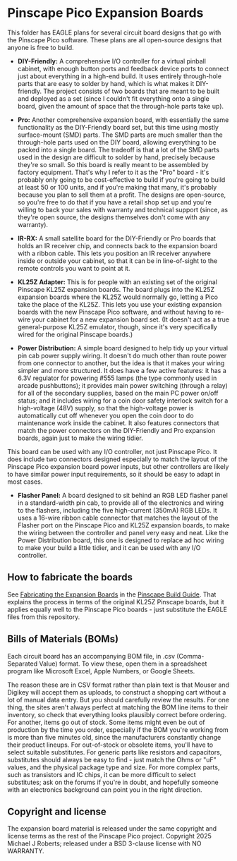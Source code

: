 # Pinscape Pico Expansion Boards

This folder has EAGLE plans for several circuit board designs that go with
the Pinscape Pico software.  These plans are all open-source designs that
anyone is free to build.

* <b>DIY-Friendly:</b> A comprehensive I/O controller for a virtual pinball
cabinet, with enough button ports and feedback device ports to connect just
about everything in a high-end build.  It uses entirely through-hole parts
that are easy to solder by hand, which is what makes it DIY-friendly.  The
project consists of two boards that are meant to be built and deployed as
a set (since I couldn't fit everything onto a single board, given the amount
of space that the through-hole parts take up).

* <b>Pro:</b> Another comprehensive expansion board, with essentially the
same functionality as the DIY-Friendly board set, but this time using mostly
surface-mount (SMD) parts.  The SMD parts are much smaller than the through-hole
parts used on the DIY board, allowing everything to be packed into a single
board.  The tradeoff is that a lot of the SMD parts used in the design are
difficult to solder by hand, precisely because they're so small.  So this
board is really meant to be assembled by factory equipment.  That's why I
refer to it as the "Pro" board - it's probably only going to be cost-effective
to build if you're going to build at least 50 or 100 units, and if you're
making that many, it's probably because you plan to sell them at a profit.
The designs are open-source, so you're free to do that if you have a retail
shop set up and you're willing to back your sales with warranty and technical
support (since, as they're open source, the designs themselves don't come
with any warranty).

* <b>IR-RX:</b> A small satellite board for the DIY-Friendly or Pro boards
that holds an IR receiver chip, and connects back to the expansion board
with a ribbon cable.  This lets you position an IR receiver anywhere
inside or outside your cabinet, so that it can be in line-of-sight to the
remote controls you want to point at it.

* <b>KL25Z Adapter:</b> This is for people with an existing set of the
original Pinscape KL25Z expansion boards.  The board plugs into the KL25Z
expansion boards where the KL25Z would normally go, letting a Pico take the
place of the KL25Z.  This lets you use your existing expansion boards with
the new Pinscape Pico software, and without having to re-wire your cabinet
for a new expansion board set.  (It doesn't act as a true general-purpose
KL25Z emulator, though, since it's very specifically wired for the original
Pinscape boards.)

* <b>Power Distribution:</b> A simple board designed to help tidy up your
virtual pin cab power supply wiring.  It doesn't do much other than route
power from one connector to another, but the idea is that it makes your
wiring simpler and more structured.  It does have a few active features: it
has a 6.3V regulator for powering #555 lamps (the type commonly used in
arcade pushbuttons); it provides main power switching (through a relay) for
all of the secondary supplies, based on the main PC power on/off status; and
it includes wiring for a coin door safety interlock switch for a
high-voltage (48V) supply, so that the high-voltage power is automatically
cut off whenever you open the coin door to do maintenance work inside the
cabinet.  It also features connectors that match the power connectors on the
DIY-Friendly and Pro expansion boards, again just to make the wiring tidier.
<p>
This board can be used with any I/O controller, not just Pinscape
Pico.  It does include two connectors designed especially to match
the layout of the Pinscape Pico expansion board power inputs, but
other controllers are likely to have similar power input requirements,
so it should be easy to adapt in most cases.
</p>

* <b>Flasher Panel:</b> A board designed to sit behind an RGB LED flasher
panel in a standard-width pin cab, to provide all of the electronics and
wiring to the flashers, including the five high-current (350mA) RGB LEDs.
It uses a 16-wire ribbon cable connector that matches the layout of the
Flasher port on the Pinscape Pico and KL25Z expansion boards, to make the
wiring between the controller and panel very easy and neat.  Like the Power
Distribution board, this one is designed to replace ad hoc wiring to make
your build a little tidier, and it can be used with any I/O controller.

## How to fabricate the boards

See [Fabricating the Expansion Boards](http://mjrnet.org/pinscape/BuildGuideV2/BuildGuide.php?sid=expanFab)
in the [Pinscape Build Guide](http://mjrnet.org/pinscape/BuildGuideV2/BuildGuide.php).
That explains the process in terms of the original KL25Z Pinscape boards, but
it applies equally well to the Pinscape Pico boards - just substitute the EAGLE
files from this repository.


## Bills of Materials (BOMs)

Each circuit board has an accompanying BOM file, in .csv (Comma-Separated
Value) format.  To view these, open them in a spreadsheet program like
Microsoft Excel, Apple Numbers, or Google Sheets.

The reason these are in CSV format rather than plain text is that Mouser and
Digikey will accept them as uploads, to construct a shopping cart without a
lot of manual data entry.  But you should carefully review the results.  For
one thing, the sites aren't always perfect at matching the BOM line items to
their inventory, so check that everything looks plausibly correct before
ordering.  For another, items go out of stock.  Some items might even be out
of production by the time you order, especially if the BOM you're working
from is more than five minutes old, since the manufacturers constantly
change their product lineups.  For out-of-stock or obsolete items, you'll
have to select suitable substitutes.  For generic parts like resistors and
capacitors, substitutes should always be easy to find - just match the Ohms
or "uF" values, and the physical package type and size.  For more complex
parts, such as transistors and IC chips, it can be more difficult to select
substitutes; ask on the forums if you're in doubt, and hopefully someone
with an electronics background can point you in the right direction.


## Copyright and license

The expansion board material is released under the same copyright and
license terms as the rest of the Pinscape Pico project.  Copyright 2025
Michael J Roberts; released under a BSD 3-clause license with NO WARRANTY.

